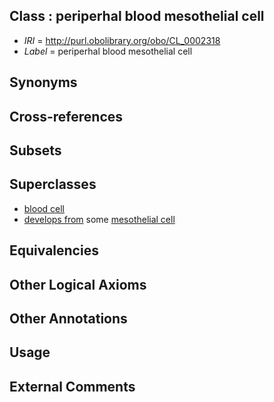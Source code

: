 
## Class : periperhal blood mesothelial cell

 * *IRI* = http://purl.obolibrary.org/obo/CL_0002318
 * *Label* = periperhal blood mesothelial cell

## Synonyms


## Cross-references


## Subsets


## Superclasses

 * [blood cell](../../CL/81/CL_0000081.md)
 * [develops from](../../RO/02/RO_0002202.md) some [mesothelial cell](../../CL/77/CL_0000077.md)

## Equivalencies


## Other Logical Axioms


## Other Annotations


## Usage


## External Comments

